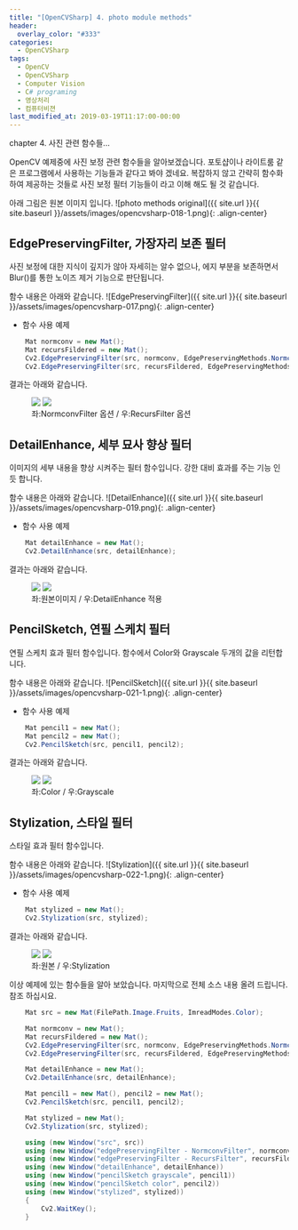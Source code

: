 ```yaml
---
title: "[OpenCVSharp] 4. photo module methods"
header:
  overlay_color: "#333"
categories:
  - OpenCVSharp  
tags:
  - OpenCV
  - OpenCVSharp
  - Computer Vision
  - C# programing
  - 영상처리
  - 컴퓨터비젼
last_modified_at: 2019-03-19T11:17:00-00:00
---
```


chapter 4. 사진 관련 함수들... 

OpenCV 예제중에 사진 보정 관련 함수들을 알아보겠습니다. 포토샵이나 라이트룸 같은 프로그램에서 사용하는 기능들과 같다고 봐야 겠네요.
복잡하지 않고 간략히 함수화 하여 제공하는 것들로 사진 보정 필터 기능들이 라고 이해 해도 될 것 같습니다.


아래 그림은 원본 이미지 입니다.
![photo methods original]({{ site.url }}{{ site.baseurl }}/assets/images/opencvsharp-018-1.png){: .align-center}


## EdgePreservingFilter, 가장자리 보존 필터

사진 보정에 대한 지식이 깊지가 않아 자세히는 알수 없으나, 에지 부분을 보존하면서 Blur()를 통한 노이즈 제거 기능으로 판단됩니다.


함수 내용은 아래와 같습니다.
![EdgePreservingFilter]({{ site.url }}{{ site.baseurl }}/assets/images/opencvsharp-017.png){: .align-center}

* 함수 사용 예제
```cs
    Mat normconv = new Mat();
    Mat recursFildered = new Mat();
    Cv2.EdgePreservingFilter(src, normconv, EdgePreservingMethods.NormconvFilter);
    Cv2.EdgePreservingFilter(src, recursFildered, EdgePreservingMethods.RecursFilter);
```

결과는 아래와 같습니다.
<figure class="half">
    <img src="/assets/images/opencvsharp-018-2.png">
    <img src="/assets/images/opencvsharp-018-3.png">
    <figcaption>좌:NormconvFilter 옵션 / 우:RecursFilter 옵션</figcaption>
</figure>



## DetailEnhance, 세부 묘사 향상 필터

이미지의 세부 내용을 향상 시켜주는 필터 함수입니다. 강한 대비 효과를 주는 기능 인 듯 합니다.


함수 내용은 아래와 같습니다.
![DetailEnhance]({{ site.url }}{{ site.baseurl }}/assets/images/opencvsharp-019.png){: .align-center}

* 함수 사용 예제
```cs
    Mat detailEnhance = new Mat();
    Cv2.DetailEnhance(src, detailEnhance);
```

결과는 아래와 같습니다.
<figure class="half">
    <img src="/assets/images/opencvsharp-018-1.png">
    <img src="/assets/images/opencvsharp-020.png">
    <figcaption>좌:원본이미지 / 우:DetailEnhance 적용</figcaption>
</figure>


## PencilSketch, 연필 스케치 필터

연필 스케치 효과 필터 함수입니다. 함수에서 Color와 Grayscale 두개의 값을 리턴합니다.


함수 내용은 아래와 같습니다.
![PencilSketch]({{ site.url }}{{ site.baseurl }}/assets/images/opencvsharp-021-1.png){: .align-center}

* 함수 사용 예제
```cs
    Mat pencil1 = new Mat();
    Mat pencil2 = new Mat();
    Cv2.PencilSketch(src, pencil1, pencil2);
```

결과는 아래와 같습니다.
<figure class="half">
    <img src="/assets/images/opencvsharp-021-2.png">
    <img src="/assets/images/opencvsharp-021-3.png">
    <figcaption>좌:Color / 우:Grayscale</figcaption>
</figure>


## Stylization, 스타일 필터

스타일 효과 필터 함수입니다. 


함수 내용은 아래와 같습니다.
![Stylization]({{ site.url }}{{ site.baseurl }}/assets/images/opencvsharp-022-1.png){: .align-center}

* 함수 사용 예제
```cs
    Mat stylized = new Mat();
    Cv2.Stylization(src, stylized);
```

결과는 아래와 같습니다.
<figure class="half">
    <img src="/assets/images/opencvsharp-018-1.png">
    <img src="/assets/images/opencvsharp-022-2.png">
    <figcaption>좌:원본 / 우:Stylization</figcaption>
</figure>




이상 예제에 있는 함수들을 알아 보았습니다.
마지막으로 전체 소스 내용 올려 드립니다. 참조 하십시요.
```cs
    Mat src = new Mat(FilePath.Image.Fruits, ImreadModes.Color);

    Mat normconv = new Mat();
    Mat recursFildered = new Mat();
    Cv2.EdgePreservingFilter(src, normconv, EdgePreservingMethods.NormconvFilter);
    Cv2.EdgePreservingFilter(src, recursFildered, EdgePreservingMethods.RecursFilter);

    Mat detailEnhance = new Mat();
    Cv2.DetailEnhance(src, detailEnhance);

    Mat pencil1 = new Mat(), pencil2 = new Mat();
    Cv2.PencilSketch(src, pencil1, pencil2);

    Mat stylized = new Mat();
    Cv2.Stylization(src, stylized);

    using (new Window("src", src))
    using (new Window("edgePreservingFilter - NormconvFilter", normconv))
    using (new Window("edgePreservingFilter - RecursFilter", recursFildered))
    using (new Window("detailEnhance", detailEnhance))
    using (new Window("pencilSketch grayscale", pencil1))
    using (new Window("pencilSketch color", pencil2))
    using (new Window("stylized", stylized))
    {
        Cv2.WaitKey();
    }
```


